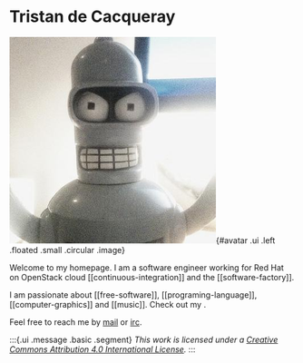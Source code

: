 # Tristan de Cacqueray

![avatar](static/favicon.jpeg){#avatar .ui .left .floated .small .circular .image}

Welcome to my homepage. I am a software engineer working for Red Hat on OpenStack cloud [[continuous-integration]] and the [[software-factory]].

I am passionate about [[free-software]], [[programing-language]], [[computer-graphics]] and [[music]]. Check out my <publications>.

Feel free to reach me by [mail](mailto:tristan.cacqueray@gmail.com) or [irc](ircs://chat.freenode.net:6697/tristanC).

:::{.ui .message .basic .segment}
_This work is licensed under a [Creative Commons Attribution 4.0 International License](http://creativecommons.org/licenses/by/4.0/)._
:::
